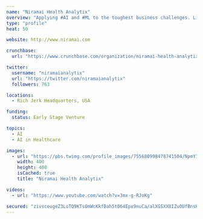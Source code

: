 ```yaml
---
name: "Niramai Health Analytix"
overview: "Applying #AI and #ML to the toughest business challenges. LinkedIn 2018 #1 B2B Startup. Gartner Cool Vendor. Your source for Enterprise AI®"
type: "profile"
heat: 50

website: http://www.niramai.com

crunchbase:
  url: "https://www.crunchbase.com/organization/niramai-health-analytix"

twitter:
  username: "niramaianalytix"
  url: "https://twitter.com/niramaianalytix"
  followers: 763

locations:
  - Rich Jerk Headquarters, USA

funding:
  status: Early Stage Venture

topics:
  - AI
  - AI in Healthcare

images:
  - url: "https://pbs.twimg.com/profile_images/755680998478741504/NpmYIAXx_400x400.jpg"
    width: 400
    height: 400
    isCached: true
    title: "Niramai Health Analytix"

videos:
  - url: "https://www.youtube.com/watch?v=3mx-g-RJoKg"

secured: "zivsceugeZ3LoTQ9KTsOmWcKkfBah5t064Epx9nuCa/alXGSXX0IZu0UfBnsHZaj7iWb1+MB6zhLPNwHkQpFjhXXqpKBxrcZEJGljeUmKFbgfcOTmafwkrd5dKtXtvPbrgXaQEmRmGndbZB0QD9CBd+Nj/LkJlX8h5F7VNCQbb5hnzZKe8zeSdnROe6lbxNjg/NPfpWmY0Gy/eB6SwoJfG4QS61j89nrRnf+mWTq8j1QLzq/s3KoAm2qIUmIA9tH+wK2zXcmvQ5d9JxB87GdBi4V3YjwTZLCHXHWqyDCIeGLErpJyghjboQEw2rmccxKvF3GZm3heIH0YzJ/5LWhVzqjG+T5Km0ivVsqSQzlx0NlgD52d4UE7kq9ZiQ16iYq3LOyMT1V4Q5QMy/mb825/g==;AG1qt7dbuq4z2J1RHq8fPw=="
---
```


